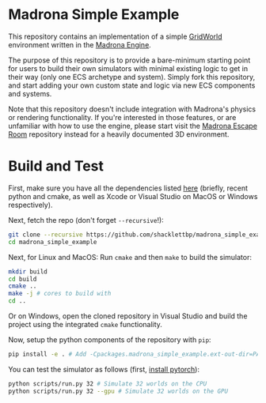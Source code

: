 Madrona Simple Example
============================

This repository contains an implementation of a simple [GridWorld](https://cs.stanford.edu/people/karpathy/reinforcejs/gridworld_dp.html) environment written in the [Madrona Engine](https://madrona-engine.github.io).

 The purpose of this repository is to provide a bare-minimum starting point for users to build their own simulators with minimal existing logic to get in their way (only one ECS archetype and system). Simply fork this repository, and start adding your own custom state and logic via new ECS components and systems.

Note that this repository doesn't include integration with Madrona's physics or rendering functionality. If you're interested in those features, or are unfamiliar with how to use the engine, please start visit the [Madrona Escape Room](https://github.com/shacklettbp/madrona_escape_room) repository instead for a heavily documented 3D environment.

Build and Test
==============
First, make sure you have all the dependencies listed [here](https://github.com/shacklettbp/madrona#dependencies) (briefly, recent python and cmake, as well as Xcode or Visual Studio on MacOS or Windows respectively).

Next, fetch the repo (don't forget `--recursive`!):
```bash
git clone --recursive https://github.com/shacklettbp/madrona_simple_example.git
cd madrona_simple_example
```

Next, for Linux and MacOS: Run `cmake` and then `make` to build the simulator:
```bash
mkdir build
cd build
cmake ..
make -j # cores to build with
cd ..
```

Or on Windows, open the cloned repository in Visual Studio and build
the project using the integrated `cmake` functionality.

Now, setup the python components of the repository with `pip`:
```bash
pip install -e . # Add -Cpackages.madrona_simple_example.ext-out-dir=PATH_TO_YOUR_BUILD_DIR on Windows
```

You can test the simulator as follows (first, [install pytorch](https://pytorch.org/get-started/locally/)):
```bash
python scripts/run.py 32 # Simulate 32 worlds on the CPU
python scripts/run.py 32 --gpu # Simulate 32 worlds on the GPU
```
